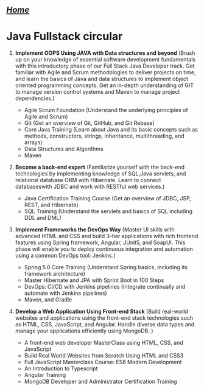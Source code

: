 ##  <u> *[Home](README.md)* </u>

# Java Fullstack circular  

1. **Implement OOPS Using JAVA with Data structures and beyond** (Brush up on your knowledge of essential software development fundamentals with this introductory phase of our Full Stack Java Developer track. Get familiar with Agile and Scrum methodologies to deliver projects on time, and learn the basics of Java and data structures to implement object oriented programming concepts. Get an in-depth understanding of GIT to manage version control systems and Maven to manage project dependencies.)
   * Agile Scrum Foundation (Understand the underlying principles of Agile and Scrum)
   * Git (Get an overview of Git, GitHub, and Git Rebase)
   * Core Java Training (Learn about Java and its basic concepts such as methods, constructors, strings,
inheritance, multithreading, and arrays)
   * Data Structures and Algorithms
   * Maven

1. **Become a back-end expert** (Familiarize yourself with the back-end technologies by implementing knowledge of SQL,Java servlets, and relational database ORM with Hibernate. Learn to connect databaseswith JDBC and work with RESTful web services.)
   * Java Certification Training Course (Get an overview of JDBC, JSP, REST, and Hibernate)
   * SQL Training (Understand the servlets and basics of SQL including DDL and DML)

3. **Implement Frameworks the DevOps Way** (Master UI skills with advanced HTML and CSS and build 3-tier applications with rich frontend features using Spring framework, Angular, JUnit5, and SoapUI. This phase will enable you to deploy continuous integration and automation using a common DevOps tool: Jenkins.)
    * Spring 5.0 Core Training (Understand Spring basics, including its framework architecture)
    * Master Hibernate and JPA with Sprint Boot in  100 Steps 
   * DevOps: CI/CD with Jenkins pipelines (Integrate continually and automate with Jenkins pipelines)
   * Maven, and Gradle

4. **Develop a Web Application Using Front-end Stack** (Build real-world websites and applications using the front-end stack technologies such as HTML, CSS, JavaScript, and Angular. Handle diverse data types and manage your applications efficiently using MongoDB. )
   *  A front-end web developer MasterClass using HTML, CSS, and JavaScript
   *  Build Real World Websites from Scratch Using HTML and CSS3
   *  Full JavaScript Masterclass Course: ES6 Modern Development  
   *  An Introduction to Typescript
   *  Angular Training
   *  MongoDB Developer and Administrator Certification Training